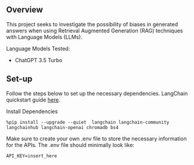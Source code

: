 ## Overview

This project seeks to investigate the possibility of biases in generated answers when using Retrieval Augmented Generation (RAG) techniques with Language Models (LLMs).

Language Models Tested:
- ChatGPT 3.5 Turbo

## Set-up

Follow the steps below to set up the necessary dependencies. LangChain quickstart guide [here](https://python.langchain.com/docs/use_cases/question_answering/quickstart).

Install Dependencies
```
%pip install --upgrade --quiet  langchain langchain-community langchainhub langchain-openai chromadb bs4
```

Make sure to create your own .env file to store the necessary information for the APIs. The .env file should minimally look like: 
```
API_KEY=insert_here
```

